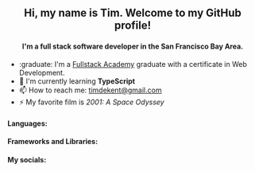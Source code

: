 ## <p align="center">Hi, my name is Tim. Welcome to my GitHub profile!</p>
#### <p align="center">I'm a full stack software developer in the San Francisco Bay Area.</p>

- :graduate: I'm a [Fullstack Academy](https://www.fullstackacademy.com/) graduate with a certificate in Web Development.
- :seedling: I'm currently learning <b>TypeScript</b>
- 📫 How to reach me: timdekent@gmail.com
- ⚡ My favorite film is *2001: A Space Odyssey*

#### Languages:

#### Frameworks and Libraries:

#### My socials:
